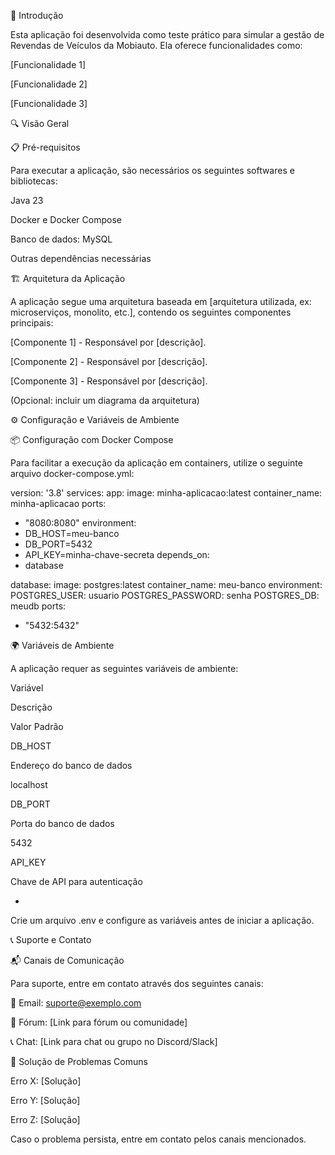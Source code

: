 📌 Introdução

Esta aplicação foi desenvolvida como teste prático para simular a gestão de Revendas de
Veículos da Mobiauto. Ela oferece funcionalidades como:

[Funcionalidade 1]

[Funcionalidade 2]

[Funcionalidade 3]

🔍 Visão Geral

📋 Pré-requisitos

Para executar a aplicação, são necessários os seguintes softwares e bibliotecas:

Java 23

Docker e Docker Compose

Banco de dados: MySQL

Outras dependências necessárias

🏗️ Arquitetura da Aplicação

A aplicação segue uma arquitetura baseada em [arquitetura utilizada, ex: microserviços, monolito, etc.], contendo os seguintes componentes principais:

[Componente 1] - Responsável por [descrição].

[Componente 2] - Responsável por [descrição].

[Componente 3] - Responsável por [descrição].

(Opcional: incluir um diagrama da arquitetura)

⚙️ Configuração e Variáveis de Ambiente

📦 Configuração com Docker Compose

Para facilitar a execução da aplicação em containers, utilize o seguinte arquivo docker-compose.yml:

version: '3.8'
services:
app:
image: minha-aplicacao:latest
container_name: minha-aplicacao
ports:
- "8080:8080"
environment:
- DB_HOST=meu-banco
- DB_PORT=5432
- API_KEY=minha-chave-secreta
depends_on:
- database

database:
image: postgres:latest
container_name: meu-banco
environment:
POSTGRES_USER: usuario
POSTGRES_PASSWORD: senha
POSTGRES_DB: meudb
ports:
- "5432:5432"

🌍 Variáveis de Ambiente

A aplicação requer as seguintes variáveis de ambiente:

Variável

Descrição

Valor Padrão

DB_HOST

Endereço do banco de dados

localhost

DB_PORT

Porta do banco de dados

5432

API_KEY

Chave de API para autenticação

-

Crie um arquivo .env e configure as variáveis antes de iniciar a aplicação.

📞 Suporte e Contato

📬 Canais de Comunicação

Para suporte, entre em contato através dos seguintes canais:

📧 Email: suporte@exemplo.com

💬 Fórum: [Link para fórum ou comunidade]

📞 Chat: [Link para chat ou grupo no Discord/Slack]

🔧 Solução de Problemas Comuns

Erro X: [Solução]

Erro Y: [Solução]

Erro Z: [Solução]

Caso o problema persista, entre em contato pelos canais mencionados.
